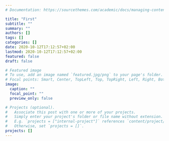 ```yaml
---
# Documentation: https://sourcethemes.com/academic/docs/managing-content/

title: "First"
subtitle: ""
summary: ""
authors: []
tags: []
categories: []
date: 2020-10-12T17:12:57+02:00
lastmod: 2020-10-12T17:12:57+02:00
featured: false
draft: false

# Featured image
# To use, add an image named `featured.jpg/png` to your page's folder.
# Focal points: Smart, Center, TopLeft, Top, TopRight, Left, Right, BottomLeft, Bottom, BottomRight.
image:
  caption: ""
  focal_point: ""
  preview_only: false

# Projects (optional).
#   Associate this post with one or more of your projects.
#   Simply enter your project's folder or file name without extension.
#   E.g. `projects = ["internal-project"]` references `content/project/deep-learning/index.md`.
#   Otherwise, set `projects = []`.
projects: []
---
```

